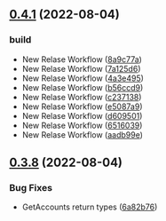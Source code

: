 ## [0.4.1](https://github.com/bnb-chain/zkbas-js-sdk/compare/v0.4.0...v0.4.1) (2022-08-04)


### build

* New Relase Workflow ([8a9c77a](https://github.com/bnb-chain/zkbas-js-sdk/commit/8a9c77ac451260b50bb9a3fd619818fdb777d644))
* New Relase Workflow ([7a125d6](https://github.com/bnb-chain/zkbas-js-sdk/commit/7a125d68ff4272b317bbb4b6be94206da37b0fce))
* New Relase Workflow ([4a3e495](https://github.com/bnb-chain/zkbas-js-sdk/commit/4a3e4959020756eddb26f928a537be6e44101ecb))
* New Relase Workflow ([b56ccd9](https://github.com/bnb-chain/zkbas-js-sdk/commit/b56ccd93aeb7ac7e809cf600747f1341ce79063e))
* New Relase Workflow ([c237138](https://github.com/bnb-chain/zkbas-js-sdk/commit/c237138513e1e465f4e2ec0d040056cbf1e38cff))
* New Relase Workflow ([e5087a9](https://github.com/bnb-chain/zkbas-js-sdk/commit/e5087a97e0c1e3fb0763ea4794f6590943edacd1))
* New Relase Workflow ([d609501](https://github.com/bnb-chain/zkbas-js-sdk/commit/d609501923b8698402506ae56a9a23114078ab3a))
* New Relase Workflow ([6516039](https://github.com/bnb-chain/zkbas-js-sdk/commit/6516039356c896d5992e00791c83b188361ba8ab))
* New Relase Workflow ([aadb99e](https://github.com/bnb-chain/zkbas-js-sdk/commit/aadb99eb22441284b527e7f20b57148778e46009))

## [0.3.8](https://github.com/bnb-chain/zkbas-js-sdk/compare/v0.3.7...v0.3.8) (2022-08-04)


### Bug Fixes

* GetAccounts return types ([6a82b76](https://github.com/bnb-chain/zkbas-js-sdk/commit/6a82b76cbb446f751db9f04bb26144e3b19a5c3a))
